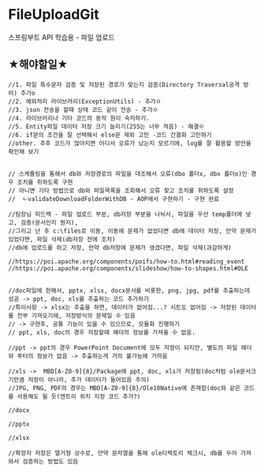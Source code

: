 # FileUploadGit
스프링부트 API 학습용 - 파일 업로드



## ★해야할일★


    //1. 파일 특수문자 검증 및 저장된 경로가 맞는지 검증(Directory Traversal공격 방어) 추가o
    //2. 예외처리 라이브러리(ExceptionUtils) - 추가ㅇ
    //3. json 전송을 할때 상태 코드 같이 전송 - 추가ㅇ
    //4. 라이브러리나 기타 코드의 동작 원리 숙지하기.
    //5. Entity파일 데이터 저장 크기 늘리기(255는 너무 적음) - 해결ㅇ
    //6. if문의 조건을 잘 선택해서 else문 제외 고민 -코드 간결화 고민하기
    //other. 추후 코드가 많아지면 어디서 오류가 났는지 모르기에, log를 잘 활용할 방안을 확인해 보기


    // 스케쥴링을 통해서 db와 저장경로의 파일을 대조해서 오류(dbo 폴더x, dbx 폴더o)인 경우 조치를 취하도록 구현
    // 아니면 기타 방법으로 db와 파일목록을 조회해서 오류 찾고 조치를 취하도록 설정
    //  ㄴvalidateDownloadFolderWithDB - AOP에서 구현하기 - 구현 완료

    //팀장님 피드백 - 파일 업로드 부분, db저장 부분을 나눠서, 파일을 우선 temp폴더에 넣고, 검증(문서인지 뭔지),
    //그리고 난 후 c:\files로 이동, 이동에 문제가 없었다면 db에 데이터 저장, 만약 문제가 있었다면, 파일 삭제(db저장 전에 조치)
    //db에 업로드를 하고 저장, 만약 db저장에 문제가 생겼다면, 파일 삭제(과감하게)

    //https://poi.apache.org/components/poifs/how-to.html#reading_event
    //https://poi.apache.org/components/slideshow/how-to-shapes.html#OLE


    //doc파일에 한해서, pptx, xlsx, docx문서를 비롯한, png, jpg, pdf를 추출하는데 성공 -> ppt, doc, xls를 추출하는 코드 추가하기
    //특이사항 -> xlsx는 추출을 하면, 데이터가 없어짐...? 시트도 없어짐 -> 저장된 데이터를 전부 가져오기에, 저장방식의 문제일 수 있음
    // -> 구현후, 공통 기능이 있을 수 있으므로, 모듈화 진행하기
    // ppt, xls, doc의 경우 저장할때 헤더의 정보를 가져올 수 없음.

    //ppt -> ppt의 경우 PowerPoint Document에 모두 저장이 되지만, 별도의 파일 헤더와 푸터의 정보가 없음 -> 추출하는게 거의 불가능에 가까움

    //xls ->  MBD[A-Z0-9]{8}/Package에 ppt, doc, xls가 저장됨(doc처럼 ole문서크기만큼 저장이 아니라, 추가 데이터가 들어있음 주의)
    //JPG, PNG, PDF의 경우는 MBD[A-Z0-9]{8}/Ole10Native에 존재함(doc와 같은 코드를 사용해도 될 듯(엔트리 위치 지정 코드 추가?)

    //docx  

    //pptx

    //xlsx

    //확장자 저장은 열거형 상수로, 만약 문자열을 통해 ole디렉토리 체크시, db를 두어 가져와서 검증하는 방법도 있음